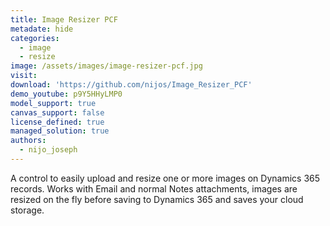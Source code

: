 ```yaml
---
title: Image Resizer PCF
metadate: hide
categories:
  - image
  - resize
image: /assets/images/image-resizer-pcf.jpg
visit: 
download: 'https://github.com/nijos/Image_Resizer_PCF'
demo_youtube: p9Y5HHyLMP0
model_support: true
canvas_support: false
license_defined: true
managed_solution: true
authors:
  - nijo_joseph
---
```

A control to easily upload and resize one or more images on Dynamics 365 records. Works with Email and normal Notes attachments, images are resized on the fly before saving to Dynamics 365 and saves your cloud storage.
